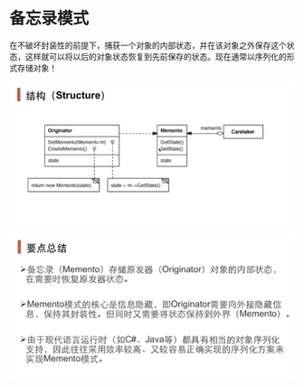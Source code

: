 # 备忘录模式

在不破坏封装性的前提下，捕获一个对象的内部状态，并在该对象之外保存这个状态，这样就可以将以后的对象状态恢复到先前保存的状态。现在通常以序列化的形式存储对象！

![image-20210105150618468](../assets/image-20210105150618468.png)

![image-20210105150625677](../assets/image-20210105150625677.png)